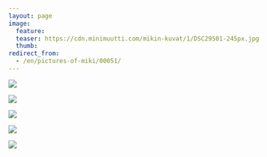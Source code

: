 ```yaml
---
layout: page
image:
  feature:
  teaser: https://cdn.minimuutti.com/mikin-kuvat/1/DSC29501-245px.jpg
  thumb:
redirect_from:
  - /en/pictures-of-miki/00051/
---
```


![](https://cdn.minimuutti.com/mikin-kuvat/1/DSC29501-800px.jpg)

![](https://cdn.minimuutti.com/mikin-kuvat/1/DSC29502-800px.jpg)

![](https://cdn.minimuutti.com/mikin-kuvat/1/DSC29498-800px.jpg)

![](https://cdn.minimuutti.com/mikin-kuvat/1/DSC29513-800px.jpg)

![](https://cdn.minimuutti.com/mikin-kuvat/1/DSC09041-800px.jpg)
